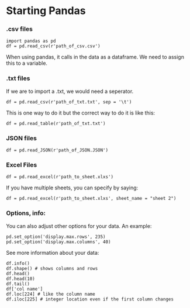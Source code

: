 # Starting Pandas
### .csv files
```
import pandas as pd 
df = pd.read_csv(r'path_of_csv.csv')
```
When using pandas, it calls in the data as a dataframe. 
We need to assign this to a variable.

### .txt files
If we are to import a .txt, we would need a seperator. 
```
df = pd.read_csv(r'path_of_txt.txt', sep = '\t')
```
This is one way to do it but the correct way to do it is like this:
```
df = pd.read_table(r'path_of_txt.txt')
```

### JSON files
```
df = pd.read_JSON(r'path_of_JSON.JSON')
```

### Excel Files
```
df = pd.read_excel(r'path_to_sheet.xlxs')
```
If you have multiple sheets, you can specify by saying:
```
df = pd.read_excel(r'path_to_sheet.xlxs', sheet_name = "sheet 2")
```

### Options, info:
You can also adjust other options for your data. An example:
```
pd.set_option('display.max.rows', 235)
pd.set_option('display.max.columns', 40)
```
See more information about your data:
```
df.info()
df.shape() # shows columns and rows
df.head()
df.head(10)
df.tail()
df['col name']
df.loc[224] # like the column name
df.iloc[225] # integer location even if the first column changes
```

